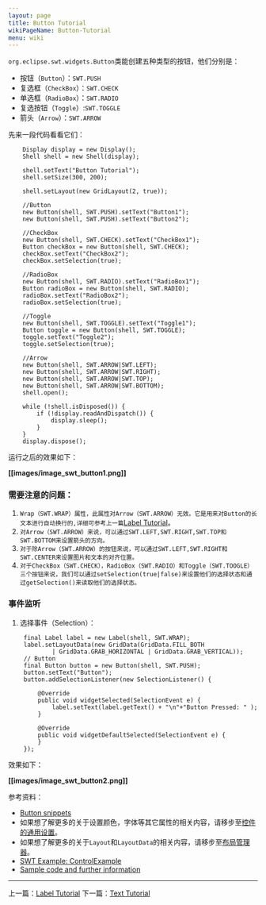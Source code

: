 ```yaml
---
layout: page
title: Button Tutorial
wikiPageName: Button-Tutorial
menu: wiki
---
```


`org.eclipse.swt.widgets.Button`类能创建五种类型的按钮，他们分别是：
  * 按钮（`Button`）：`SWT.PUSH`
  * 复选框（`CheckBox`）：`SWT.CHECK`
  * 单选框（`RadioBox`）：`SWT.RADIO`
  * 复选按钮（`Toggle`）:`SWT.TOGGLE`
  * 箭头（`Arrow`）：`SWT.ARROW`

先来一段代码看看它们：

        Display display = new Display();
		Shell shell = new Shell(display);

		shell.setText("Button Tutorial");
		shell.setSize(300, 200);

		shell.setLayout(new GridLayout(2, true));
		
		//Button
		new Button(shell, SWT.PUSH).setText("Button1");
		new Button(shell, SWT.PUSH).setText("Button2");
		
		//CheckBox
		new Button(shell, SWT.CHECK).setText("CheckBox1");
		Button checkBox = new Button(shell, SWT.CHECK);
		checkBox.setText("CheckBox2");
		checkBox.setSelection(true);
		
		//RadioBox
		new Button(shell, SWT.RADIO).setText("RadioBox1");
		Button radioBox = new Button(shell, SWT.RADIO);
		radioBox.setText("RadioBox2");
		radioBox.setSelection(true);
		
		//Toggle
		new Button(shell, SWT.TOGGLE).setText("Toggle1");
		Button toggle = new Button(shell, SWT.TOGGLE);
		toggle.setText("Toggle2");
		toggle.setSelection(true);
		
		//Arrow
		new Button(shell, SWT.ARROW|SWT.LEFT);
		new Button(shell, SWT.ARROW|SWT.RIGHT);
		new Button(shell, SWT.ARROW|SWT.TOP);
		new Button(shell, SWT.ARROW|SWT.BOTTOM);
		shell.open();

		while (!shell.isDisposed()) {
			if (!display.readAndDispatch()) {
				display.sleep();
			}
		}
		display.dispose();
		
运行之后的效果如下：

**[[images/image_swt_button1.png]]**

### 需要注意的问题：

1. `Wrap（SWT.WRAP）属性，此属性对Arrow（SWT.ARROW）无效。它是用来对Button的长文本进行自动换行的,详细可参考上一篇`[Label Tutorial](https://github.com/ecsoya/eclipse.tutorial/wiki/Label-Tutorial)。
2. `对Arrow（SWT.ARROW）来说，可以通过SWT.LEFT,SWT.RIGHT,SWT.TOP和SWT.BOTTOM来设置箭头的方向。`
3. `对于除Arrow（SWT.ARROW）的按钮来说，可以通过SWT.LEFT,SWT.RIGHT和SWT.CENTER来设置图片和文本的对齐位置。`
4. `对于CheckBox（SWT.CHECK），RadioBox（SWT.RADIO）和Toggle（SWT.TOOGLE）三个按钮来说，我们可以通过setSelection(true|false)来设置他们的选择状态和通过getSelection()来读取他们的选择状态。`

### 事件监听

1. 选择事件（Selection）：

        final Label label = new Label(shell, SWT.WRAP);
		label.setLayoutData(new GridData(GridData.FILL_BOTH
				| GridData.GRAB_HORIZONTAL | GridData.GRAB_VERTICAL));
		// Button
		final Button button = new Button(shell, SWT.PUSH);
		button.setText("Button");
		button.addSelectionListener(new SelectionListener() {

			@Override
			public void widgetSelected(SelectionEvent e) {
				label.setText(label.getText() + "\n"+"Button Pressed: " );
			}

			@Override
			public void widgetDefaultSelected(SelectionEvent e) {
			}
		});
		
效果如下：

**[[images/image_swt_button2.png]]**

参考资料：
  * [Button snippets](http://www.eclipse.org/swt/snippets/#button)
  * 如果想了解更多的关于设置颜色，字体等其它属性的相关内容，请移步至[控件的通用设置](https://github.com/ecsoya/eclipse.tutorial/wiki/Common-Properties-Tutorial)。
  * 如果想了解更多的关于`Layout`和`LayoutData`的相关内容，请移步至[布局管理器](https://github.com/ecsoya/eclipse.tutorial/wiki/Layouts-Tutorial)。
  * [SWT Example: ControlExample](http://www.eclipse.org/swt/examples.php)
  * [Sample code and further information](http://www.eclipse.org/swt/)

***

上一篇：[Label Tutorial](https://github.com/ecsoya/eclipse.tutorial/wiki/Label-Tutorial)
下一篇：[Text Tutorial](https://github.com/ecsoya/eclipse.tutorial/wiki/Text-Tutorial)
   
